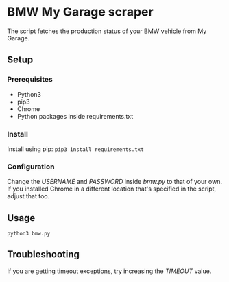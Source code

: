 # BMW My Garage scraper

The script fetches the production status of your BMW vehicle from My Garage.

## Setup

### Prerequisites
- Python3
- pip3
- Chrome
- Python packages inside requirements.txt

### Install
Install using pip: ```pip3 install requirements.txt```

### Configuration
Change the _USERNAME_ and _PASSWORD_ inside _bmw.py_ to that of your own. If you installed Chrome in a different location that's specified in the script, adjust that too.

## Usage
```python3 bmw.py```

## Troubleshooting
If you are getting timeout exceptions, try increasing the _TIMEOUT_ value.
